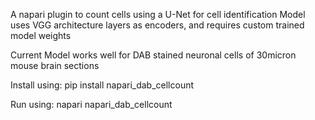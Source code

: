 A napari plugin to count cells using a U-Net for cell identification
Model uses VGG architecture layers as encoders, and requires custom trained model weights

Current Model works well for DAB stained neuronal cells of 30micron mouse brain sections

Install using:
pip install napari_dab_cellcount

Run using:
napari napari_dab_cellcount
